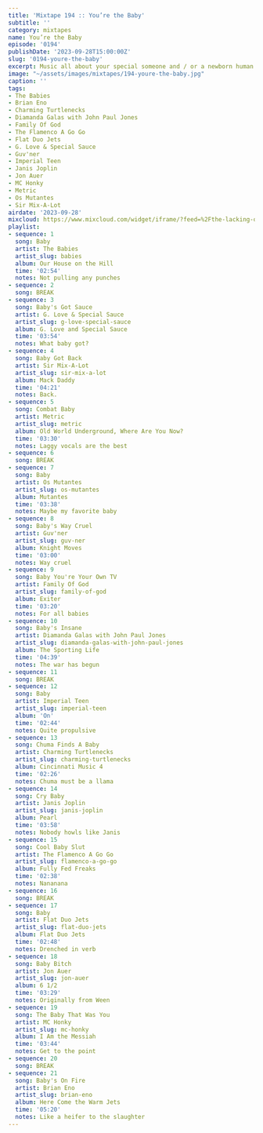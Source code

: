 ```yaml
---
title: 'Mixtape 194 :: You’re the Baby'
subtitle: ''
category: mixtapes
name: You’re the Baby
episode: '0194'
publishDate: '2023-09-28T15:00:00Z'
slug: '0194-youre-the-baby'
excerpt: Music all about your special someone and / or a newborn human.
image: "~/assets/images/mixtapes/194-youre-the-baby.jpg"
caption: ''
tags:
- The Babies
- Brian Eno
- Charming Turtlenecks
- Diamanda Galas with John Paul Jones
- Family Of God
- The Flamenco A Go Go
- Flat Duo Jets
- G. Love & Special Sauce
- Guv'ner
- Imperial Teen
- Janis Joplin
- Jon Auer
- MC Honky
- Metric
- Os Mutantes
- Sir Mix-A-Lot
airdate: '2023-09-28'
mixcloud: https://www.mixcloud.com/widget/iframe/?feed=%2Fthe-lacking-org%2Fajdt9x-194-youre-the-baby%2F&hide_artwork=1&hide_cover=1
playlist:
- sequence: 1
  song: Baby
  artist: The Babies
  artist_slug: babies
  album: Our House on the Hill
  time: '02:54'
  notes: Not pulling any punches
- sequence: 2
  song: BREAK
- sequence: 3
  song: Baby's Got Sauce
  artist: G. Love & Special Sauce
  artist_slug: g-love-special-sauce
  album: G. Love and Special Sauce
  time: '03:54'
  notes: What baby got?
- sequence: 4
  song: Baby Got Back
  artist: Sir Mix-A-Lot
  artist_slug: sir-mix-a-lot
  album: Mack Daddy
  time: '04:21'
  notes: Back.
- sequence: 5
  song: Combat Baby
  artist: Metric
  artist_slug: metric
  album: Old World Underground, Where Are You Now?
  time: '03:30'
  notes: Laggy vocals are the best
- sequence: 6
  song: BREAK
- sequence: 7
  song: Baby
  artist: Os Mutantes
  artist_slug: os-mutantes
  album: Mutantes
  time: '03:38'
  notes: Maybe my favorite baby
- sequence: 8
  song: Baby's Way Cruel
  artist: Guv'ner
  artist_slug: guv-ner
  album: Knight Moves
  time: '03:00'
  notes: Way cruel
- sequence: 9
  song: Baby You're Your Own TV
  artist: Family Of God
  artist_slug: family-of-god
  album: Exiter
  time: '03:20'
  notes: For all babies
- sequence: 10
  song: Baby's Insane
  artist: Diamanda Galas with John Paul Jones
  artist_slug: diamanda-galas-with-john-paul-jones
  album: The Sporting Life
  time: '04:39'
  notes: The war has begun
- sequence: 11
  song: BREAK
- sequence: 12
  song: Baby
  artist: Imperial Teen
  artist_slug: imperial-teen
  album: 'On'
  time: '02:44'
  notes: Quite propulsive
- sequence: 13
  song: Chuma Finds A Baby
  artist: Charming Turtlenecks
  artist_slug: charming-turtlenecks
  album: Cincinnati Music 4
  time: '02:26'
  notes: Chuma must be a llama
- sequence: 14
  song: Cry Baby
  artist: Janis Joplin
  artist_slug: janis-joplin
  album: Pearl
  time: '03:58'
  notes: Nobody howls like Janis
- sequence: 15
  song: Cool Baby Slut
  artist: The Flamenco A Go Go
  artist_slug: flamenco-a-go-go
  album: Fully Fed Freaks
  time: '02:38'
  notes: Nananana
- sequence: 16
  song: BREAK
- sequence: 17
  song: Baby
  artist: Flat Duo Jets
  artist_slug: flat-duo-jets
  album: Flat Duo Jets
  time: '02:48'
  notes: Drenched in verb
- sequence: 18
  song: Baby Bitch
  artist: Jon Auer
  artist_slug: jon-auer
  album: 6 1/2
  time: '03:29'
  notes: Originally from Ween
- sequence: 19
  song: The Baby That Was You
  artist: MC Honky
  artist_slug: mc-honky
  album: I Am the Messiah
  time: '03:44'
  notes: Get to the point
- sequence: 20
  song: BREAK
- sequence: 21
  song: Baby's On Fire
  artist: Brian Eno
  artist_slug: brian-eno
  album: Here Come the Warm Jets
  time: '05:20'
  notes: Like a heifer to the slaughter
---
```


